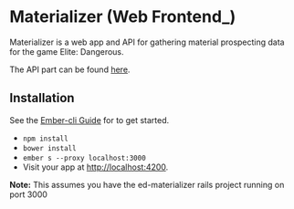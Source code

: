 # Materializer (Web Frontend_)

Materializer is a web app and API for gathering material prospecting data
for the game Elite: Dangerous.

The API part can be found [here](https://github.com/gregmalcolm/ed-materializer).

## Installation

See the [Ember-cli Guide](http://ember-cli.com/user-guide/) for to get started.

* `npm install`
* `bower install`
* `ember s --proxy localhost:3000`
* Visit your app at [http://localhost:4200](http://localhost:4200).

**Note:** This assumes you have the ed-materializer rails project running on port 3000


